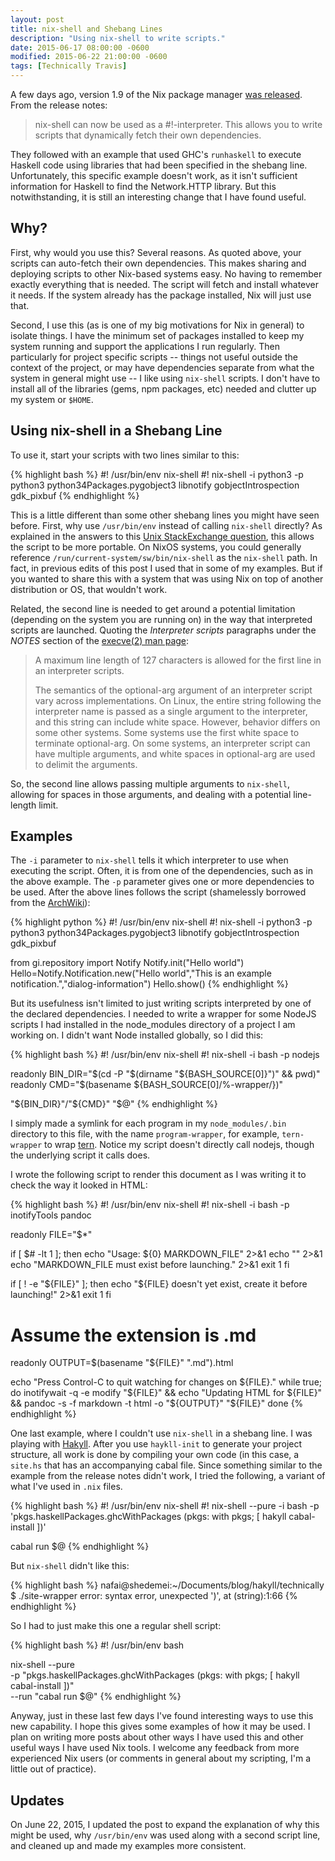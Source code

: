 ```yaml
---
layout: post
title: nix-shell and Shebang Lines
description: "Using nix-shell to write scripts."
date: 2015-06-17 08:00:00 -0600
modified: 2015-06-22 21:00:00 -0600
tags: [Technically Travis]
---
```


A few days ago, version 1.9 of the Nix package manager
[was released](https://nixos.org/releases/nix/nix-1.9/manual/#ssec-relnotes-1.9).
From the release notes:

> nix-shell can now be used as a #!-interpreter. This allows you to write scripts that dynamically fetch their own dependencies.

They followed with an example that used GHC's `runhaskell` to execute Haskell
code using libraries that had been specified in the shebang line.
Unfortunately, this specific example doesn't work, as it isn't sufficient
information for Haskell to find the Network.HTTP library.  But this notwithstanding,
it is still an interesting change that I have found useful.

Why?
----

First, why would you use this?  Several reasons.  As quoted above, your scripts
can auto-fetch their own dependencies.  This makes sharing and deploying scripts
to other Nix-based systems easy.  No having to remember exactly everything that
is needed.  The script will fetch and install whatever it needs.  If the system
already has the package installed, Nix will just use that.

Second, I use this (as is one of my big motivations for Nix in general) to
isolate things.  I have the minimum set of packages installed to keep my system
running and support the applications I run regularly.  Then particularly for
project specific scripts -- things not useful outside the context of the
project, or may have dependencies separate from what the system in general might
use -- I like using `nix-shell` scripts.  I don't have to install all of the
libraries (gems, npm packages, etc) needed and clutter up my system or `$HOME`.

Using nix-shell in a Shebang Line
---------------------------------

To use it, start your scripts with two lines similar to this:

{% highlight bash %}
#! /usr/bin/env nix-shell
#! nix-shell -i python3 -p python3 python34Packages.pygobject3 libnotify gobjectIntrospection gdk_pixbuf
{% endhighlight %}

This is a little different than some other shebang lines you might have seen
before.  First, why use `/usr/bin/env` instead of calling `nix-shell` directly?
As explained in the answers to this
[Unix StackExchange question](http://unix.stackexchange.com/questions/29608/why-is-it-better-to-use-usr-bin-env-name-instead-of-path-to-name-as-my),
this allows the script to be more portable.  On NixOS systems, you could
generally reference `/run/current-system/sw/bin/nix-shell` as the `nix-shell`
path.  In fact, in previous edits of this post I used that in some of my
examples.  But if you wanted to share this with a system that was using Nix on
top of another distribution or OS, that wouldn't work.

Related, the second line is needed to get around a potential limitation
(depending on the system you are running on) in the way that interpreted scripts
are launched.  Quoting the *Interpreter scripts* paragraphs under the *NOTES*
section of the
[execve(2) man page](http://man7.org/linux/man-pages/man2/execve.2.html): 

> A maximum line length of 127 characters is allowed for the first line in an
> interpreter scripts. 
>
> The semantics of the optional-arg argument of an interpreter script vary
> across implementations.  On Linux, the entire string following the interpreter
> name is passed as a single argument to the interpreter, and this string can
> include white space.  However, behavior differs on some other systems.  Some
> systems use the first white space to terminate optional-arg. On  some
> systems, an interpreter script can have multiple arguments, and white spaces
> in optional-arg are used to delimit the arguments.

So, the second line allows passing multiple arguments to `nix-shell`, allowing
for spaces in those arguments, and dealing with a potential line-length limit.

Examples
--------

The `-i` parameter to `nix-shell` tells it which interpreter to use when executing
the script.  Often, it is from one of the dependencies, such as in the above
example.  The `-p` parameter gives one or more dependencies to be used. After
the above lines follows the script (shamelessly borrowed from the
[ArchWiki](https://wiki.archlinux.org/index.php/Desktop_notifications#Usage_in_programming)): 

{% highlight python %}
#! /usr/bin/env nix-shell
#! nix-shell -i python3 -p python3 python34Packages.pygobject3 libnotify gobjectIntrospection gdk_pixbuf

from gi.repository import Notify
Notify.init("Hello world")
Hello=Notify.Notification.new("Hello world","This is an example notification.","dialog-information")
Hello.show()
{% endhighlight %}

But its usefulness isn't limited to just writing scripts interpreted by one of the
declared dependencies.  I needed to write a wrapper for some NodeJS scripts I
had installed in the node_modules directory of a project I am working on.  I
didn't want Node installed globally, so I did this:

{% highlight bash %}
#! /usr/bin/env nix-shell
#! nix-shell -i bash -p nodejs

readonly BIN_DIR="$(cd -P "$(dirname "${BASH_SOURCE[0]}")" && pwd)"
readonly CMD="$(basename ${BASH_SOURCE[0]/%-wrapper/})"

"${BIN_DIR}"/"${CMD}" "$@"
{% endhighlight %}

I simply made a symlink for each program in my `node_modules/.bin` directory to
this file, with the name `program-wrapper`, for example, `tern-wrapper` to wrap
[tern](http://ternjs.net/).  Notice my script doesn't directly call nodejs,
though the underlying script it calls does.

I wrote the following script to render this document as I was
writing it to check the way it looked in HTML:

{% highlight bash %}
#! /usr/bin/env nix-shell
#! nix-shell -i bash -p inotifyTools pandoc

readonly FILE="$*"

if [ $# -lt 1 ]; then
    echo "Usage:  ${0} MARKDOWN_FILE" 2>&1
    echo "" 2>&1
    echo "MARKDOWN_FILE must exist before launching." 2>&1
    exit 1
fi

if [ ! -e "${FILE}" ]; then
    echo "${FILE} doesn't yet exist, create it before launching!" 2>&1
    exit 1
fi

# Assume the extension is .md
readonly OUTPUT=$(basename "${FILE}" ".md").html

echo "Press Control-C to quit watching for changes on ${FILE}."
while true; do
    inotifywait -q -e modify "${FILE}" &&
        echo "Updating HTML for ${FILE}" &&
        pandoc -s -f markdown -t html -o "${OUTPUT}" "${FILE}"
done
{% endhighlight %}

One last example, where I couldn't use `nix-shell` in a shebang line.  I was
playing with [Hakyll](http://jaspervdj.be/hakyll/).  After you use `haykll-init`
to generate your project structure, all work is done by compiling your own code
(in this case, a `site.hs` that has an accompanying cabal file.  Since something
similar to the example from the release notes didn't work, I tried the
following, a variant of what I've used in `.nix` files.

{% highlight bash %}
#! /usr/bin/env nix-shell
#! nix-shell --pure -i bash -p 'pkgs.haskellPackages.ghcWithPackages (pkgs: with pkgs; [ hakyll cabal-install ])'

cabal run $@
{% endhighlight %}

But `nix-shell` didn't like this:

{% highlight bash %}
nafai@shedemei:~/Documents/blog/hakyll/technically
$ ./site-wrapper 
error: syntax error, unexpected ')', at (string):1:66
{% endhighlight %}

So I had to just make this one a regular shell script:

{% highlight bash %}
#! /usr/bin/env bash

nix-shell --pure \
          -p "pkgs.haskellPackages.ghcWithPackages (pkgs: with pkgs; [ hakyll cabal-install ])" \
          --run "cabal run $@"
{% endhighlight %}

Anyway, just in these last few days I've found interesting ways to use this new
capability.  I hope this gives some examples of how it may be used.  I plan on
writing more posts about other ways I have used this and other useful ways I
have used Nix tools.  I welcome any feedback from more experienced Nix users (or
comments in general about my scripting, I'm a little out of practice).

Updates
-------
On June 22, 2015, I updated the post to expand the explanation of why this might
be used, why `/usr/bin/env` was used along with a second script line, and
cleaned up and made my examples more consistent.

